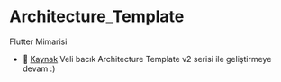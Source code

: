 # Architecture_Template
Flutter Mimarisi



- 🔗  [Kaynak](https://www.youtube.com/watch?v=zOG-4bkLeu0&list=PL1k5oWAuBhgUAFNvxdF6wIuC9cfvN5PrZ&ab_channel=HardwareAndro)
 Veli bacık Architecture Template v2 serisi ile geliştirmeye devam :)

